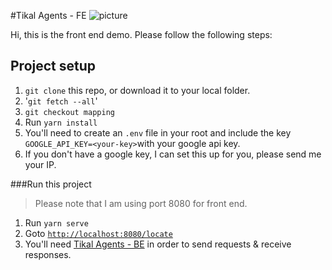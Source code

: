 #Tikal Agents - FE
![picture](https://i.imgur.com/d3HEgrH.gif)

Hi, this is the front end demo.
Please follow the following steps:
## Project setup

1. `git clone` this repo, or download it to your local folder.
2. '`git fetch --all`'
3. `git checkout mapping`
4. Run ```yarn install```
5. You'll need to create an `.env` file in your root and include the key `GOOGLE_API_KEY=<your-key>`with your google api key.
6. If you don't have a google key, I can set this up for you,
 please send me your IP.


###Run this project
>Please note that I am using port 8080 for front end.

1. Run ```yarn serve```
2. Goto [```http://localhost:8080/locate```](http://localhost:8080/locate)
3. You'll need [Tikal Agents - BE](https://bitbucket.org/yearzero/tikal-node-demo/src/master/) in order to send requests & receive responses.

 


